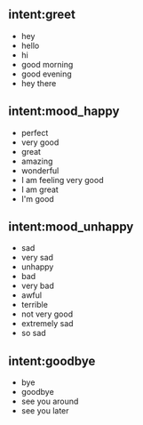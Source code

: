 ## intent:greet
- hey
- hello
- hi
- good morning
- good evening
- hey there

## intent:mood_happy
- perfect
- very good
- great
- amazing
- wonderful
- I am feeling very good
- I am great
- I'm good

## intent:mood_unhappy
- sad
- very sad
- unhappy
- bad
- very bad
- awful
- terrible
- not very good
- extremely sad
- so sad

## intent:goodbye
- bye
- goodbye
- see you around
- see you later
